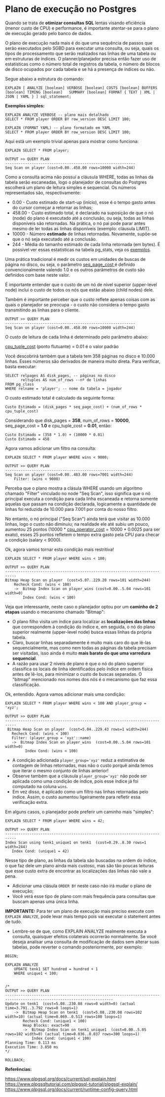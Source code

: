 # Plano de execução no Postgres

Quando se trata de **otimizar consultas SQL** lentas visando eficiência (menor custo de CPU) e performance, é importante
atentar-se para o plano de execução gerado pelo banco de dados.

O plano de execução nada mais é do que uma sequência de passos que serão executados pelo SGBD para 
executar uma consulta, ou seja, quais os tipos de processamento que serão realizados nas linhas de uma tabela ou em 
estruturas de índices. O planner/planejador precisa então fazer uso de estatísticas como o número total de registros da tabela, 
o número de blocos de disco ocupados por cada tabela e se há a presença de índices ou não.

Segue abaixo a estrutura do comando:

`EXPLAIN [
    ANALYZE [boolean]
    VERBOSE [boolean]
    COSTS [boolean]
    BUFFERS [boolean]
    TIMING [boolean]  
    SUMMARY [boolean]
    FORMAT { TEXT | XML | JSON | YAML }
] sql_statement;`


**Exemplos simples:**
```plpgsql
EXPLAIN ANALYZE VERBOSE -- plano mais detalhado
SELECT * FROM player ORDER BY row_version DESC LIMIT 100;
```

```plpgsql
EXPLAIN (FORMAT YAML) -- plano formatado em YAML
SELECT * FROM player ORDER BY row_version DESC LIMIT 100;
```

Aqui está um exemplo trivial apenas para mostrar como funciona:
```plpgsql
EXPLAIN SELECT * FROM player;
```

```
OUTPUT >> QUERY PLAN
-----------------------------------------------------------
Seq Scan on player (cost=0.00..458.00 rows=10000 width=244)
```

Como a consulta acima não possuí a cláusula WHERE, todas as linhas da tabela serão escaneadas, logo o planejador de
consultas do Postgres escolherá um plano de leitura simples e sequencial. Os números representados são, respectivamente:
- 0.00 - Custo estimado de start-up (início), esse é o tempo gasto antes do cursor começar a retornar as linhas;
- 458.00 - Custo estimado total, é declarado na suposição de que o nó (node) do plano é executado até a conclusão, 
ou seja, todas as linhas disponíveis são retornadas. Na prática, o nó pai pode parar antes mesmo de ler todas 
as linhas disponíveis (exemplo: cláusula LIMIT).
- 10000 - Número **estimado** de linhas retornadas. Novamente, supõe-se que o nó seja executado até a conclusão.
- 244 - Média do tamanho estimado de cada linha retornada (em bytes). É possível ver essas estatísticas na tabela
pg_stats, veja os [exemplos](https://www.plpgsql.org/docs/current/row-estimation-examples.html).

Uma prática tradicional é medir os custos em unidades de buscas de página no disco, ou seja, o parâmetro 
[seq_page_cost ](https://www.plpgsql.org/docs/current/runtime-config-query.html#GUC-SEQ-PAGE-COST)
é definido convencionalmente valendo 1.0 e os outros parâmetros de custo são definidos com base neste valor. 

É importante entender que o custo de um nó de nível superior (upper-level node) inclui o custo de todos os nós que 
estão abaixo (child nodes) dele.

Também é importante perceber que o custo reflete apenas coisas com as quais o planejador se preocupa -
o custo não considera o tempo gasto transmitindo as linhas para o cliente.

```
OUTPUT >> QUERY PLAN
-----------------------------------------------------------
Seq Scan on player (cost=0.00..458.00 rows=10000 width=244)
```

O custo de leitura de cada linha é determinado pelo parâmetro abaixo:

[cpu_tuple_cost](https://www.plpgsql.org/docs/current/runtime-config-query.html#GUC-CPU-TUPLE-COST) (ponto flutuante)
= 0.01 é o valor padrão

Você descobrirá também que a tabela tem 358 páginas no disco e 10.000 linhas.
Esses números são derivados de maneira muito direta. Para verificar, basta executar:
```plpgsql
SELECT relpages AS disk_pages, -- páginas no disco
       reltuples AS num_of_rows --nº de linhas
FROM pg_class 
WHERE relname = 'player'; -- nome da tabela = jogador
```

O custo estimado total é calculado da seguinte forma:

`Custo Estimado = (disk_pages * seq_page_cost) + (num_of_rows * cpu_tuple_cost)`

Considerando que disk_pages = **358**, num_of_rows = **10000**, 
seq_page_cost = **1.0**
e cpu_tuple_cost = **0.01**, então:
```
Custo Estimado = (358 * 1.0) + (10000 * 0.01)
Custo Estimado = 458
```

Agora vamos adicionar um filtro na consulta:
```plpgsql
EXPLAIN SELECT * FROM player WHERE wins < 9000;
```
```
OUTPUT >> QUERY PLAN
----------------------------------------------------------
Seq Scan on player (cost=0.00..483.00 rows=7001 width=244)
    Filter: (wins < 9000)
```

Perceba que o plano mostra a clásula WHERE usando um algoritmo chamado "Filter" vinculado no node "Seq Scan", isso
significa que o nó principal executa a condição para cada linha escaneada e retorna somente aquelas que passam
na condição declarada, logicamente a quantidade de linhas foi reduzida de 10.000 para 7.001 por conta do nosso filtro.

No entanto, o nó principal ("Seq Scan") ainda terá que visitar as 10.000 linhas, logo o custo não diminuiu; na
realidade ele até subiu um pouco, aumentou 25 pontos 
(10000 * [cpu_operator_cost](https://www.plpgsql.org/docs/current/runtime-config-query.html#GUC-CPU-OPERATOR-COST)
= 10000 * 0.0025 para ser exato), esses 25 pontos refletem o tempo extra gasto pela CPU para checar a condição
(salary < 9000).

Ok, agora vamos tornar esta condição mais restritiva!

```plpgsql
EXPLAIN SELECT * FROM player WHERE wins < 100;
```
```
OUTPUT >> QUERY PLAN
---------------------------------------------------------------------------
Bitmap Heap Scan on player  (cost=5.07..229.20 rows=101 width=244)
    Recheck Cond: (wins < 100)
    ->  Bitmap Index Scan on player_wins (cost=0.00..5.04 rows=101 width=0)
        Index Cond: (wins < 100)
```

Veja que interessante, neste caso o planejador optou por um **caminho de 2 etapas** usando o mecanismo chamado "Bitmap":

* O plano filho visita um índice para localizar as **localizações das linhas** que correspondem à condição do índice 
e, em seguida, o nó do plano superior realmente (upper-level node) busca essas linhas da própria tabela.
* Claro, buscar linhas separadamente é muito mais caro do que lê-las sequencialmente, mas como nem todas as páginas 
da tabela precisam ser visitadas, isso ainda é muito **mais barato do que uma varredura sequencial**.
* A razão para usar 2 níveis de plano é que o nó do plano superior classifica os locais de linha identificados 
pelo índice em ordem física antes de lê-los, para minimizar o custo de buscas separadas. O "bitmap" mencionado 
nos nomes dos nós é o mecanismo que faz essa classificação.

Ok, entendido. Agora vamos adicionar mais uma condição:
```plpgsql
EXPLAIN SELECT * FROM player WHERE wins < 100 AND player_group = 'xyz';
```
```
OUTPUT >> QUERY PLAN
---------------------------------------------------------------------------
 Bitmap Heap Scan on player  (cost=5.04..229.43 rows=1 width=244)
   Recheck Cond: (wins < 100)
   Filter: (player_group = 'xyz'::name)
   ->  Bitmap Index Scan on player_wins  (cost=0.00..5.04 rows=101 width=0)
         Index Cond: (wins < 100)
```

* A condição adicionada `player_group='xyz'` reduz a estimativa de contagem de linhas retornadas, mas não o custo porquê
ainda temos que iterar o mesmo conjunto de linhas anterior!
* Observe também que a cláusula `player_group='xyz'` não pode ser aplicada como uma condição de índice, 
pois esse índice já foi computado na coluna `wins`. 
* Em vez disso, é aplicado como um filtro nas linhas retornadas pelo índice. Assim, o custo aumentou ligeiramente 
para refletir essa verificação extra.

Em alguns casos, o planejador pode preferir um caminho mais "simples":
```plpgsql
EXPLAIN SELECT * FROM player WHERE wins = 42;
```
```
OUTPUT >> QUERY PLAN
---------------------------------------------------------------------------
Index Scan using tenk1_unique1 on tenk1  (cost=0.29..8.30 rows=1 width=244)
   Index Cond: (unique1 = 42)
```

Nesse tipo de plano, as linhas da tabela são buscadas na ordem do índice, o que faz dele um plano ainda mais custoso,
mas são tão poucas leituras que esse custo extra de encontrar as localizações das linhas não vale a pena. 
* Adicionar uma clásula `ORDER BY` neste caso não irá mudar o plano de execução;
* Você verá esse tipo de plano com mais frequência para consultas que buscam apenas uma única linha.

**IMPORTANTE:** Para ter um plano de execução mais preciso execute com `EXPLAIN ANALYZE`, pode levar mais tempo
pois vai executar o statement antes de tudo.

* Lembre-se de que, como EXPLAIN ANALYZE realmente executa a consulta, quaisquer efeitos colaterais ocorrerão 
normalmente. Se você deseja analisar uma consulta de modificação de dados sem alterar suas tabelas, pode reverter 
o comando posteriormente, por exemplo:


```plpgsql
BEGIN;

EXPLAIN ANALYZE 
    UPDATE tenk1 SET hundred = hundred + 1 
    WHERE unique1 < 100;


/*
OUTPUT >> QUERY PLAN
-----------------------------------------------------------------------------------------------------------------------
Update on tenk1  (cost=5.08..230.08 rows=0 width=0) (actual time=3.791..3.792 rows=0 loops=1)
    ->  Bitmap Heap Scan on tenk1  (cost=5.08..230.08 rows=102 width=10) (actual time=0.069..0.513 rows=100 loops=1)
        Recheck Cond: (unique1 < 100)
        Heap Blocks: exact=90
        ->  Bitmap Index Scan on tenk1_unique1  (cost=0.00..5.05 rows=102 width=0) (actual time=0.036..0.037 rows=300 loops=1)
            Index Cond: (unique1 < 100)
Planning Time: 0.113 ms
Execution Time: 3.850 ms
*/

ROLLBACK;
```

**Referências:**

https://www.plpgsql.org/docs/current/sql-explain.html
https://www.plpgsqltutorial.com/plpgsql-tutorial/plpgsql-explain/
https://www.plpgsql.org/docs/current/runtime-config-query.html
